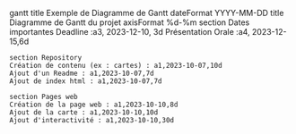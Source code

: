gantt
    title Exemple de Diagramme de Gantt
    dateFormat YYYY-MM-DD
    title Diagramme de Gantt du projet
    axisFormat %d-%m
    section Dates importantes
    Deadline :a3, 2023-12-10, 3d
    Présentation Orale :a4, 2023-12-15,6d

    section Repository
    Création de contenu (ex : cartes) : a1,2023-10-07,10d 
    Ajout d'un Readme : a1,2023-10-07,7d
    Ajout de index html : a1,2023-10-07,7d

    section Pages web
    Création de la page web : a1,2023-10-10,8d
    Ajout de la carte : a1,2023-10-10,10d
    Ajout d'interactivité : a1,2023-10-10,30d


